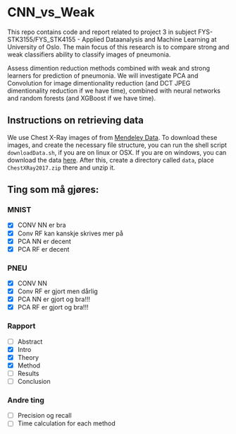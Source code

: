 # CNN_vs_Weak

This repo contains code and report related to project 3 in subject FYS-STK3155/FYS_STK4155 - Applied Dataanalysis and Machine Learning at University of Oslo. The main focus of this research is to compare strong and weak classifiers ability to classify images of pneumonia.

Assess dimention reduction methods combined with weak and strong learners for prediction of pneumonia. We will investigate PCA and Convolution for image dimentionality reduction (and DCT JPEG dimentionality reduction if we have time), combined with neural networks and random forests (and XGBoost if we have time).

## Instructions on retrieving data

We use Chest X-Ray images of from [Mendeley Data](https://data.mendeley.com/datasets/rscbjbr9sj/2). To download these images, and create the necessary file structure, you can run the shell script ```downloadData.sh```, if you are on linux or OSX. If you are on windows, you can download the data [here](https://data.mendeley.com/public-files/datasets/rscbjbr9sj/files/f12eaf6d-6023-432f-acc9-80c9d7393433/file_downloaded). After this, create a directory called ```data```, place ```ChestXRay2017.zip``` there and unzip it.

## Ting som må gjøres:

### MNIST
- [x] CONV NN er bra
- [x] Conv RF kan kanskje skrives mer på
- [x] PCA NN er decent
- [x] PCA RF er decent

### PNEU
- [x] CONV NN
- [x] Conv RF er gjort men dårlig
- [x] PCA NN er gjort og bra!!!
- [x] PCA RF er gjort og bra!!!

### Rapport
- [ ] Abstract
- [x] Intro
- [x] Theory
- [x] Method
- [ ] Results
- [ ] Conclusion

### Andre ting
- [ ] Precision og recall
- [ ] Time calculation for each method
